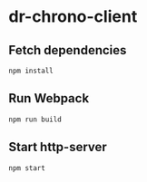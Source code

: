 # dr-chrono-client

## Fetch dependencies
```
npm install
```

## Run Webpack
```
npm run build
```

## Start http-server
```
npm start
```
